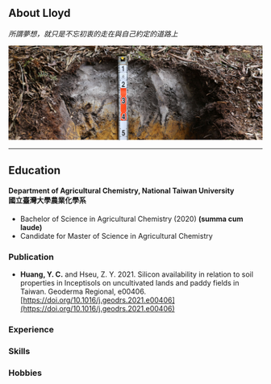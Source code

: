 ## About Lloyd
_所謂夢想，就只是不忘初衷的走在與自己約定的道路上_  
  
![SoilPic](/assets/Soil.jpg)  

***
## Education  
#### Department of Agricultural Chemistry, National Taiwan University  <br/>國立臺灣大學農業化學系  
- Bachelor of Science in Agricultural Chemistry (2020) **(summa cum laude)**
- Candidate for Master of Science in Agricultural Chemistry

### Publication  
- **Huang, Y. C.** and Hseu, Z. Y. 2021. Silicon availability in relation to soil properties in Inceptisols on uncultivated lands and paddy fields in Taiwan. Geoderma Regional, e00406. [https://doi.org/10.1016/j.geodrs.2021.e00406](https://doi.org/10.1016/j.geodrs.2021.e00406)

### Experience

### Skills

### Hobbies
